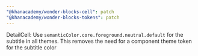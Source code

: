 ```yaml
---
"@khanacademy/wonder-blocks-cell": patch
"@khanacademy/wonder-blocks-tokens": patch
---
```


DetailCell: Use `semanticColor.core.foreground.neutral.default` for the subtitle in all themes. This removes the need for a component theme token for the subtitle color
